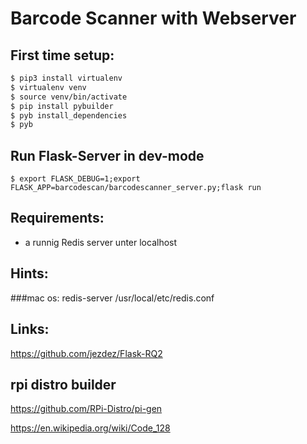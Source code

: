 # Barcode Scanner with Webserver

## First time setup:

```bash
$ pip3 install virtualenv
$ virtualenv venv
$ source venv/bin/activate
$ pip install pybuilder
$ pyb install_dependencies
$ pyb
```
## Run Flask-Server in dev-mode
    $ export FLASK_DEBUG=1;export FLASK_APP=barcodescan/barcodescanner_server.py;flask run


## Requirements:
- a runnig Redis server unter localhost




## Hints:
###mac os:
redis-server /usr/local/etc/redis.conf

## Links:
https://github.com/jezdez/Flask-RQ2

## rpi distro builder
https://github.com/RPi-Distro/pi-gen

https://en.wikipedia.org/wiki/Code_128